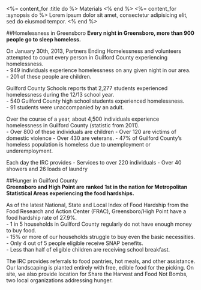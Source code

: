 <%= content_for :title do %>
  Materials
<% end %>
<%= content_for :synopsis do %>
  Lorem ipsum dolor sit amet, consectetur adipisicing elit, sed do eiusmod tempor.
<% end %>

##Homelessness in Greensboro
**Every night in Greensboro, more than 900 people go to sleep homeless.**

On January 30th, 2013, Partners Ending Homelessness and volunteers attempted to count every person in Guilford County experiencing homelessness.  
      - 949 individuals experience homelessness on any given night in our area.  
      - 201 of these people  are children.

Guilford County Schools reports that 2,277 students experienced homelessness during the 12/13 school year.  
      - 540 Guilford County high school students experienced homelessness.  
      - 91 students were unaccompanied by an adult.  

Over the course of a year, about 4,500 individuals experience homelessness in Guilford County (statistic from 2011).  
		  - Over 800 of these individuals are children
		  - Over 120 are victims of domestic violence
		  - Over 430 are veterans.
		  - 47% of Guilford County’s homeless population is homeless due to unemployment or underemployment.  

Each day the IRC provides
		  - Services to over 220 individuals
		  - Over 40 showers and 26 loads of laundry

##Hunger in Guilford County  
**Greensboro and High Point are ranked 1st in the nation for Metropolitan Statistical Areas experiencing the food hardships.**  

As of the latest National, State and Local Index of Food Hardship from the Food Research and Action Center (FRAC), Greensboro/High Point have a food hardship rate of 27.9%.  
      - 1 in 5 households in Guilford County regularly do not have enough money to buy food.  
      - 15% or more of our households struggle to buy even the basic necessities.  
      - Only 4 out of 5 people eligible receive SNAP benefits.  
      - Less than half of eligible children are receiving school breakfast.  

The IRC provides referrals to food pantries, hot meals, and other assistance. Our landscaping is planted entirely with free, edible food for the picking. On site, we also provide location for Share the Harvest and Food Not Bombs, two local organizations addressing hunger.

